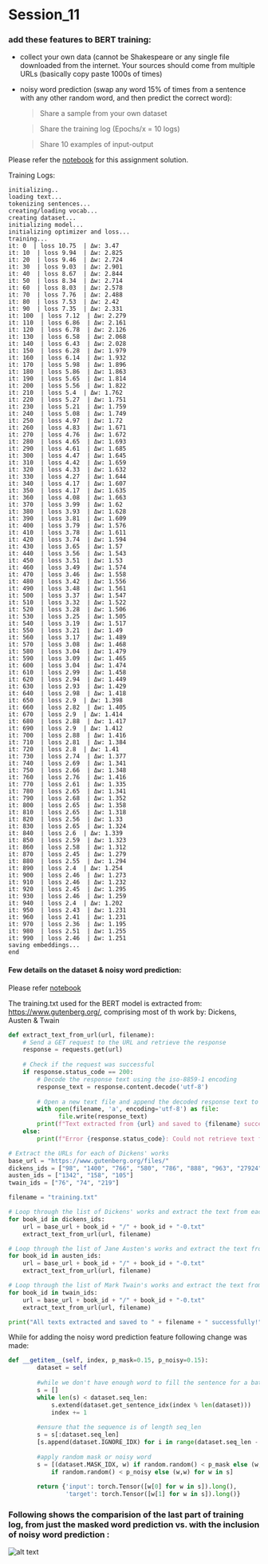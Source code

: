 
# Session_11

### add these features to BERT training:

*  collect your own data (cannot be Shakespeare or any single file downloaded from the internet. Your sources should come from multiple URLs (basically copy paste 1000s of times)

* noisy word prediction (swap any word 15% of times from a sentence with any other random word, and then predict the correct word):

    > Share a sample from your own dataset 

    > Share the training log (Epochs/x = 10 logs)

    > Share 10 examples of input-output

Please refer the [notebook](https://github.com/ojhajayant/EVA8/blob/main/session_11/EVA8_session11_assignment_part_1_BERT.ipynb) for this assignment solution.




Training Logs:

```
initializing..
loading text...
tokenizing sentences...
creating/loading vocab...
creating dataset...
initializing model...
initializing optimizer and loss...
training...
it: 0  | loss 10.75  | Δw: 3.47
it: 10  | loss 9.94  | Δw: 2.825
it: 20  | loss 9.46  | Δw: 2.724
it: 30  | loss 9.03  | Δw: 2.901
it: 40  | loss 8.67  | Δw: 2.844
it: 50  | loss 8.34  | Δw: 2.714
it: 60  | loss 8.03  | Δw: 2.578
it: 70  | loss 7.76  | Δw: 2.488
it: 80  | loss 7.53  | Δw: 2.42
it: 90  | loss 7.35  | Δw: 2.331
it: 100  | loss 7.12  | Δw: 2.279
it: 110  | loss 6.86  | Δw: 2.161
it: 120  | loss 6.78  | Δw: 2.126
it: 130  | loss 6.58  | Δw: 2.068
it: 140  | loss 6.43  | Δw: 2.028
it: 150  | loss 6.28  | Δw: 1.979
it: 160  | loss 6.14  | Δw: 1.932
it: 170  | loss 5.98  | Δw: 1.896
it: 180  | loss 5.86  | Δw: 1.863
it: 190  | loss 5.65  | Δw: 1.814
it: 200  | loss 5.56  | Δw: 1.822
it: 210  | loss 5.4  | Δw: 1.762
it: 220  | loss 5.27  | Δw: 1.751
it: 230  | loss 5.21  | Δw: 1.759
it: 240  | loss 5.08  | Δw: 1.749
it: 250  | loss 4.97  | Δw: 1.72
it: 260  | loss 4.83  | Δw: 1.671
it: 270  | loss 4.76  | Δw: 1.672
it: 280  | loss 4.65  | Δw: 1.693
it: 290  | loss 4.61  | Δw: 1.685
it: 300  | loss 4.47  | Δw: 1.645
it: 310  | loss 4.42  | Δw: 1.659
it: 320  | loss 4.33  | Δw: 1.632
it: 330  | loss 4.27  | Δw: 1.644
it: 340  | loss 4.17  | Δw: 1.607
it: 350  | loss 4.17  | Δw: 1.635
it: 360  | loss 4.08  | Δw: 1.663
it: 370  | loss 3.99  | Δw: 1.62
it: 380  | loss 3.93  | Δw: 1.628
it: 390  | loss 3.81  | Δw: 1.609
it: 400  | loss 3.79  | Δw: 1.576
it: 410  | loss 3.78  | Δw: 1.611
it: 420  | loss 3.74  | Δw: 1.594
it: 430  | loss 3.65  | Δw: 1.57
it: 440  | loss 3.56  | Δw: 1.543
it: 450  | loss 3.51  | Δw: 1.53
it: 460  | loss 3.49  | Δw: 1.574
it: 470  | loss 3.46  | Δw: 1.558
it: 480  | loss 3.42  | Δw: 1.556
it: 490  | loss 3.48  | Δw: 1.561
it: 500  | loss 3.37  | Δw: 1.547
it: 510  | loss 3.32  | Δw: 1.522
it: 520  | loss 3.28  | Δw: 1.506
it: 530  | loss 3.25  | Δw: 1.505
it: 540  | loss 3.19  | Δw: 1.517
it: 550  | loss 3.21  | Δw: 1.49
it: 560  | loss 3.17  | Δw: 1.489
it: 570  | loss 3.08  | Δw: 1.468
it: 580  | loss 3.04  | Δw: 1.479
it: 590  | loss 3.09  | Δw: 1.465
it: 600  | loss 3.04  | Δw: 1.474
it: 610  | loss 2.99  | Δw: 1.458
it: 620  | loss 2.94  | Δw: 1.449
it: 630  | loss 2.93  | Δw: 1.429
it: 640  | loss 2.98  | Δw: 1.418
it: 650  | loss 2.9  | Δw: 1.398
it: 660  | loss 2.82  | Δw: 1.405
it: 670  | loss 2.9  | Δw: 1.414
it: 680  | loss 2.88  | Δw: 1.417
it: 690  | loss 2.9  | Δw: 1.412
it: 700  | loss 2.88  | Δw: 1.416
it: 710  | loss 2.81  | Δw: 1.384
it: 720  | loss 2.8  | Δw: 1.41
it: 730  | loss 2.74  | Δw: 1.377
it: 740  | loss 2.69  | Δw: 1.341
it: 750  | loss 2.66  | Δw: 1.348
it: 760  | loss 2.76  | Δw: 1.416
it: 770  | loss 2.61  | Δw: 1.335
it: 780  | loss 2.65  | Δw: 1.341
it: 790  | loss 2.68  | Δw: 1.352
it: 800  | loss 2.65  | Δw: 1.358
it: 810  | loss 2.65  | Δw: 1.318
it: 820  | loss 2.56  | Δw: 1.33
it: 830  | loss 2.65  | Δw: 1.324
it: 840  | loss 2.6  | Δw: 1.339
it: 850  | loss 2.59  | Δw: 1.323
it: 860  | loss 2.58  | Δw: 1.312
it: 870  | loss 2.45  | Δw: 1.279
it: 880  | loss 2.55  | Δw: 1.294
it: 890  | loss 2.4  | Δw: 1.254
it: 900  | loss 2.46  | Δw: 1.273
it: 910  | loss 2.46  | Δw: 1.232
it: 920  | loss 2.45  | Δw: 1.295
it: 930  | loss 2.46  | Δw: 1.259
it: 940  | loss 2.4  | Δw: 1.202
it: 950  | loss 2.43  | Δw: 1.231
it: 960  | loss 2.41  | Δw: 1.231
it: 970  | loss 2.36  | Δw: 1.195
it: 980  | loss 2.51  | Δw: 1.255
it: 990  | loss 2.46  | Δw: 1.251
saving embeddings...
end
```


#### Few details on the dataset & noisy word prediction:

Please refer [notebook](https://github.com/ojhajayant/EVA8/blob/main/session_11/EVA8_session11_assignment_part_1_BERT.ipynb)

The training.txt used for the BERT model is extracted from: https://www.gutenberg.org/, comprising most of
th work by: Dickens, Austen & Twain
```python
def extract_text_from_url(url, filename):
    # Send a GET request to the URL and retrieve the response
    response = requests.get(url)
    
    # Check if the request was successful
    if response.status_code == 200:
        # Decode the response text using the iso-8859-1 encoding
        response_text = response.content.decode('utf-8')
        
        # Open a new text file and append the decoded response text to it
        with open(filename, 'a', encoding='utf-8') as file:
              file.write(response_text)
        print(f"Text extracted from {url} and saved to {filename} successfully!")
    else:
        print(f"Error {response.status_code}: Could not retrieve text from {url}")

# Extract the URLs for each of Dickens' works
base_url = "https://www.gutenberg.org/files/"
dickens_ids = ["98", "1400", "766", "580", "786", "888", "963", "27924", "730"]
austen_ids = ["1342", "158", "105"]
twain_ids = ["76", "74", "219"]

filename = "training.txt"

# Loop through the list of Dickens' works and extract the text from each URL
for book_id in dickens_ids:
    url = base_url + book_id + "/" + book_id + "-0.txt"
    extract_text_from_url(url, filename)

# Loop through the list of Jane Austen's works and extract the text from each URL
for book_id in austen_ids:
    url = base_url + book_id + "/" + book_id + "-0.txt"
    extract_text_from_url(url, filename)

# Loop through the list of Mark Twain's works and extract the text from each URL
for book_id in twain_ids:
    url = base_url + book_id + "/" + book_id + "-0.txt"
    extract_text_from_url(url, filename)

print("All texts extracted and saved to " + filename + " successfully!")

```
While for adding the noisy word prediction feature following change was made:
```python
def __getitem__(self, index, p_mask=0.15, p_noisy=0.15):
        dataset = self
        
        #while we don't have enough word to fill the sentence for a batch
        s = []
        while len(s) < dataset.seq_len:
            s.extend(dataset.get_sentence_idx(index % len(dataset)))
            index += 1
        
        #ensure that the sequence is of length seq_len
        s = s[:dataset.seq_len]
        [s.append(dataset.IGNORE_IDX) for i in range(dataset.seq_len - len(s))] #PAD ok
        
        #apply random mask or noisy word
        s = [(dataset.MASK_IDX, w) if random.random() < p_mask else (w, dataset.IGNORE_IDX)
			if random.random() < p_noisy else (w,w) for w in s]
        
        return {'input': torch.Tensor([w[0] for w in s]).long(),
                'target': torch.Tensor([w[1] for w in s]).long()}
 ```


###  Following shows the comparision of the last part of training log, from just the masked word prediction vs. with the inclusion of noisy word prediction :

![alt text](https://github.com/ojhajayant/EVA8/blob/main/session_11/loss_cmp.png "Logo Title Text 1")

